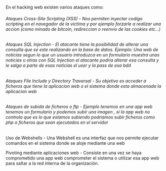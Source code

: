 En el hacking web existen varios ataques como:

###### Ataques Cross-Site Scripting (XSS) - Nos permiten inyectar codigo scripting en el navegador de la victima y por ejemplo forzarle a realizar una accion (como minado de bitcoin, redireccion o reenvio de las cookies etc…)

###### Ataques SQL Injection - El atacante tiene la posibilidad de alterar una consulta que se este realizando en la base de datos. Ejemplo: Una web de noticias segun lo que un usuario introduzca en un formulario muestra unas noticias u otras con SQL Injection el atacante podria alterar esa consulta y le salga a parte de esas noticias el user y la pass de esa bdd

###### Ataques File Include y Directory Traversal - Su objetivo es acceder a ficheros que tiene la aplicacion web o el sistema donde esta almacenada la aplicacion web

###### Ataques de subida de ficheros o ftp - Ejemplo tenemos en una app web tenemos un formulario y podemos subir una imagen , si la app web no controla que es lo que estamos subiendo podriamos subir ficheros como php o ficheros que sean ejecutados en el servidor

Uso de Webshells - Una Webshell es una interfaz que nos permite ejecutar comandos en el sistema donde se aloje mediante una web

Pivoting mediante aplicaciones web - Consiste en una vez se haya comprometido una app web comprometer el sistema o utilizar esa app web para saltar a la red interna de la organización.